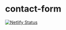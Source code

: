# contact-form
[![Netlify Status](https://api.netlify.com/api/v1/badges/ea5e1554-f175-4625-b236-c9388b2d497a/deploy-status)](https://app.netlify.com/sites/sharp-almeida-d153dc/deploys)
